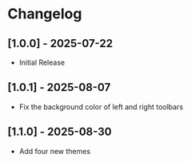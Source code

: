 <!-- Keep a Changelog guide -> https://keepachangelog.com -->

#  Changelog

## [1.0.0] - 2025-07-22
- Initial Release

## [1.0.1] - 2025-08-07
- Fix the background color of left and right toolbars

## [1.1.0] - 2025-08-30
- Add four new themes

<!-- TO BE DONE -->